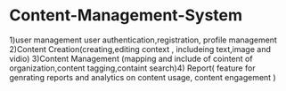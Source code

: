 # Content-Management-System
1)user management user authentication,registration, profile management 2)Content Creation(creating,editing context , includeing text,image and vidio) 3)Content Management (mapping and include of cointent of organization,content tagging,containt  search)4) Report( feature for genrating reports and analytics on content usage, content engagement )
